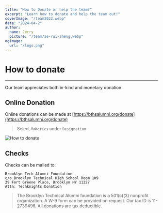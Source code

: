 ```yaml
---
title: "How to Donate or help the team?"
excerpt: "Learn how to donate and help the team out!"
coverImage: "/team2022.webp"
date: "2024-04-2"
author:
  name: Jerry
  picture: "/team/ze-rui-zheng.webp"
ogImage:
  url: "/logo.png"
---
```


# How to donate
___
Our team appreciates both in-kind and monetary donation

## Online Donation
Online donations can be made at [https://bthsalumni.org/donate](https://bthsalumni.org/donate)

> Select *`Robotics`* under `Designation`

![How to donate](/donation.webp)

## Checks
Checks can be mailed to:
```
Brooklyn Tech Alumni Foundation
c/o Brooklyn Technical High School Room 1W9
29 Fort Greene Place, Brooklyn NY 11227
Attn: Techknights Donation
```
> The Brooklyn Technical Alumni foundation is a 501(c)(3) nonprofit organization. A W-9 form can be provided on request. Our tax ID is 11-2739496. All donations are tax deductible.